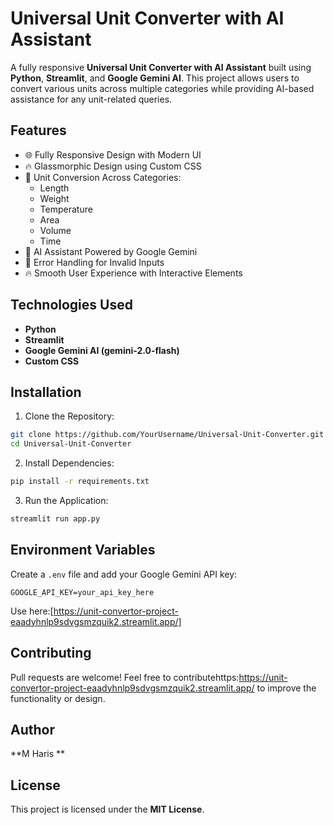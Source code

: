 # Universal Unit Converter with AI Assistant

A fully responsive **Universal Unit Converter with AI Assistant** built using **Python**, **Streamlit**, and **Google Gemini AI**. This project allows users to convert various units across multiple categories while providing AI-based assistance for any unit-related queries.

## Features

- 🌐 Fully Responsive Design with Modern UI
- 🔥 Glassmorphic Design using Custom CSS
- 📏 Unit Conversion Across Categories:
  - Length
  - Weight
  - Temperature
  - Area
  - Volume
  - Time
- 🤖 AI Assistant Powered by Google Gemini
- 📌 Error Handling for Invalid Inputs
- 🔥 Smooth User Experience with Interactive Elements

## Technologies Used

- **Python**
- **Streamlit**
- **Google Gemini AI (gemini-2.0-flash)**
- **Custom CSS**

## Installation

1. Clone the Repository:

```bash
git clone https://github.com/YourUsername/Universal-Unit-Converter.git
cd Universal-Unit-Converter
```

2. Install Dependencies:

```bash
pip install -r requirements.txt
```

3. Run the Application:

```bash
streamlit run app.py
```


## Environment Variables

Create a `.env` file and add your Google Gemini API key:

```env
GOOGLE_API_KEY=your_api_key_here
```

Use here:[https://unit-convertor-project-eaadyhnlp9sdvgsmzquik2.streamlit.app/]


## Contributing

Pull requests are welcome! Feel free to contributehttps\:https://unit-convertor-project-eaadyhnlp9sdvgsmzquik2.streamlit.app/ to improve the functionality or design.

## Author

**M Haris **

## License

This project is licensed under the **MIT License**.

